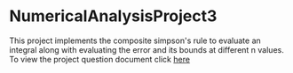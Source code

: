 # NumericalAnalysisProject3
This project implements the composite simpson's rule to evaluate an integral along with evaluating the error and its bounds at different n values.
To view the project question document click [here](https://docs.google.com/document/d/1HB8b40zdnpFasoivDjJ9ymi6uutyD6MWQ3LMmRZizMw/edit)
